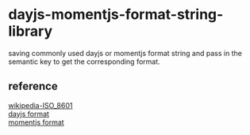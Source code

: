 # dayjs-momentjs-format-string-library

saving commonly used dayjs or momentjs format string and pass in the semantic key to get the corresponding format.

## reference
[wikipedia-ISO_8601](https://en.wikipedia.org/wiki/ISO_8601)  
[dayjs format](https://day.js.org/docs/en/display/format)  
[momentjs format](https://momentjs.com/docs/#/displaying/format/)  
